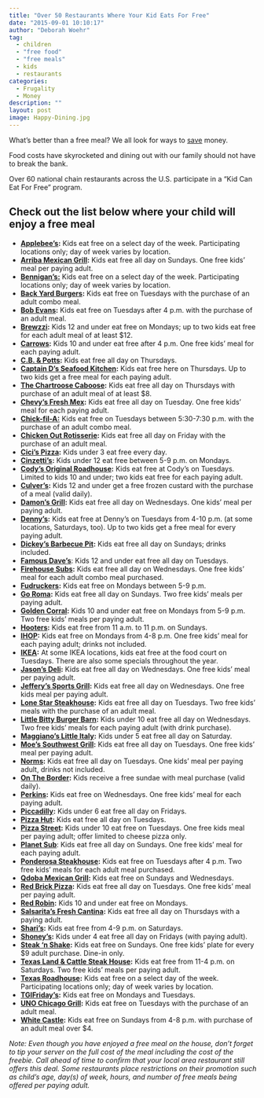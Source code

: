 ```yaml
---
title: "Over 50 Restaurants Where Your Kid Eats For Free"
date: "2015-09-01 10:10:17"
author: "Deborah Woehr"
tag:
  - children
  - "free food"
  - "free meals"
  - kids
  - restaurants
categories:
  - Frugality
  - Money
description: ""
layout: post
image: Happy-Dining.jpg
---
```


What’s better than a free meal? We all look for ways to [save](/4-ways-save-money-child-care) money.

Food costs have skyrocketed and dining out with our family should not have to break the bank.

Over 60 national chain restaurants across the U.S. participate in a “Kid Can Eat For Free” program.

## Check out the list below where your child will enjoy a free meal

- **[Applebee’s](https://www.bradsdeals.com/go/m/2640?tid=1021274):** Kids eat free on a select day of the week. Participating locations only; day of week varies by location.
- **[Arriba Mexican Grill](https://www.arribamexicangrill.com/):** Kids eat free all day on Sundays. One free kids’ meal per paying adult.
- **[Bennigan’s:](https://bennigans.com/)** Kids eat free on a select day of the week. Participating locations only; day of week varies by location.
- **[Back Yard Burgers](https://www.backyardburgers.com/):** Kids eat free on Tuesdays with the purchase of an adult combo meal.
- **[Bob Evans](https://www.bobevans.com/):** Kids eat free on Tuesdays after 4 p.m. with the purchase of an adult meal.
- **[Brewzzi](https://www.brewzzi.com/):** Kids 12 and under eat free on Mondays; up to two kids eat free for each adult meal of at least $12.
- **[Carrows](https://www.carrows.com/):** Kids 10 and under eat free after 4 p.m. One free kids’ meal for each paying adult.
- **[C.B. &amp; Potts](https://www.cbpotts.com/):** Kids eat free all day on Thursdays.
- **[Captain D’s Seafood Kitchen](https://www.bradsdeals.com/go/m/2754?tid=1021274):** Kids eat free here on Thursdays. Up to two kids get a free meal for each paying adult.
- **[The Chartroose Caboose](https://www.menuism.com/restaurant-locations/chartroose-caboose-110702):** Kids eat free all day on Thursdays with purchase of an adult meal of at least $8.
- **[Chevy’s Fresh Mex](https://www.bradsdeals.com/go/m/2645?tid=1021274):** Kids eat free all day on Tuesday. One free kids’ meal for each paying adult.
- [**Chick-fil-A:**](https://www.bradsdeals.com/go/m/2670?tid=1021274) Kids eat free on Tuesdays between 5:30-7:30 p.m. with the purchase of an adult combo meal.
- **[Chicken Out Rotisserie](https://www.chickenout.com/):** Kids eat free all day on Friday with the purchase of an adult meal.
- **[Cici’s Pizza](https://www.bradsdeals.com/go/m/2684?tid=1021274):** Kids under 3 eat free every day.
- **[Cinzetti’s](https://www.cinzzettis.com/):** Kids under 12 eat free between 5-9 p.m. on Mondays.
- **[Cody’s Original Roadhouse](https://codysamerican.com/specials/):** Kids eat free at Cody’s on Tuesdays. Limited to kids 10 and under; two kids eat free for each paying adult.
- **[Culver’s](https://www.culvers.com/):** Kids 12 and under get a free frozen custard with the purchase of a meal (valid daily).
- **[Damon’s Grill](https://www.damons.com/):** Kids eat free all day on Wednesdays. One kids’ meal per paying adult.
- **[Denny’s](https://www.bradsdeals.com/go/m/1470?tid=1021274):** Kids eat free at Denny’s on Tuesdays from 4-10 p.m. (at some locations, Saturdays, too). Up to two kids get a free meal for every paying adult.
- **[Dickey’s Barbecue Pit](https://www.dickeys.com/promotions):** Kids eat free all day on Sundays; drinks included.
- [**Famous Dave’s**](https://www.famousdaves.com/home): Kids 12 and under eat free all day on Tuesdays.
- **[Firehouse Subs](https://www.firehousesubs.com/):** Kids eat free all day on Wednesdays. One free kids’ meal for each adult combo meal purchased.
- **[Fudruckers](https://www.fuddruckers.com/):** Kids eat free on Mondays between 5-9 p.m.
- **[Go Roma](https://www.goroma.net/):** Kids eat free all day on Sundays. Two free kids’ meals per paying adult.
- **[Golden Corral](https://www.bradsdeals.com/go/m/2693?tid=1021274):** Kids 10 and under eat free on Mondays from 5-9 p.m. Two free kids’ meals per paying adult.
- **[Hooters](https://www.bradsdeals.com/go/m/2696?tid=1021274):** Kids eat free from 11 a.m. to 11 p.m. on Sundays.
- **[IHOP](https://www.bradsdeals.com/go/m/2676?tid=1021274):** Kids eat free on Mondays from 4-8 p.m. One free kids’ meal for each paying adult; drinks not included.
- **[IKEA](https://www.bradsdeals.com/go/m/1267?tid=1021274):** At some IKEA locations, kids eat free at the food court on Tuesdays. There are also some specials throughout the year.
- **[Jason’s Deli](https://www.jasonsdeli.com/):** Kids eat free all day on Wednesdays. One free kids’ meal per paying adult.
- **[Jeffery’s Sports Grill](https://www.jeffreyssportsbars.com/):** Kids eat free all day on Wednesdays. One free kids meal per paying adult.
- **[Lone Star Steakhouse](https://www.lonestarsteakhouse.com/):** Kids eat free all day on Tuesdays. Two free kids’ meals with the purchase of an adult meal.
- **[Little Bitty Burger Barn](https://littlebittyburgerbarn.com/):** Kids under 10 eat free all day on Wednesdays. Two free kids’ meals for each paying adult (with drink purchase).
- **[Maggiano’s Little Italy](https://www.bradsdeals.com/go/m/2730?tid=1021274):** Kids under 5 eat free all day on Saturday.
- **[Moe’s Southwest Grill](https://www.moes.com/):** Kids eat free all day on Tuesdays. One free kids’ meal per paying adult.
- **[Norms](https://www.normsrestaurants.com/kids.html):** Kids eat free all day on Tuesdays. One kids’ meal per paying adult, drinks not included.
- **[On The Border](https://www.bradsdeals.com/go/m/3098?tid=1021274):** Kids receive a free sundae with meal purchase (valid daily).
- **[Perkins](https://www.bradsdeals.com/go/m/4423?tid=1021274):** Kids eat free on Wednesdays. One free kids’ meal for each paying adult.
- **[Piccadilly](https://www.piccadilly.com/promotions):** Kids under 6 eat free all day on Fridays.
- **[Pizza Hut](https://www.bradsdeals.com/go/m/964?tid=1021274):** Kids eat free all day on Tuesdays.
- **[Pizza Street](https://www.pizzastreetinc.com/kidsnight.html):** Kids under 10 eat free on Tuesdays. One free kids meal per paying adult; offer limited to cheese pizza only.
- [**Planet Sub**](https://www.planetsub.com/): Kids eat free all day on Sundays. One free kids’ meal for each paying adult.
- **[Ponderosa Steakhouse](https://www.kidseatfreecard.com/restaurant/ponderosa-steakhouse):** Kids eat free on Tuesdays after 4 p.m. Two free kids’ meals for each adult meal purchased.
- **[Qdoba Mexican Grill](https://www.qdoba.com/):** Kids eat free on Sundays and Wednesdays.
- **[Red Brick Pizza](https://www.redbrickpizza.com/):** Kids eat free all day on Tuesdays. One free kids’ meal per paying adult.
- **[Red Robin](https://www.bradsdeals.com/go/m/2723?tid=1021274):** Kids 10 and under eat free on Mondays.
- **[Salsarita’s Fresh Cantina](https://salsaritas.com/):** Kids eat free all day on Thursdays with a paying adult.
- **[Shari’s](https://www.sharis.com/):** Kids eat free from 4-9 p.m. on Saturdays.
- **[Shoney’s](https://www.shoneys.com/):** Kids under 4 eat free all day on Fridays (with paying adult).
- **[Steak ‘n Shake](https://www.steaknshake.com/):** Kids eat free on Sundays. One free kids’ plate for every $9 adult purchase. Dine-in only.
- **[Texas Land &amp; Cattle Steak House](https://www.texaslandandcattle.com/):** Kids eat free from 11-4 p.m. on Saturdays. Two free kids’ meals per paying adult.
- **[Texas Roadhouse](https://www.bradsdeals.com/go/m/2710?tid=1021274):** Kids eat free on a select day of the week. Participating locations only; day of week varies by location.
- **[TGIFriday’s](https://www.bradsdeals.com/go/m/1319?tid=1021274):** Kids eat free on Mondays and Tuesdays.
- **[UNO Chicago Grill](https://www.unos.com/):** Kids eat free on Tuesdays with the purchase of an adult meal.
- **[White Castle](https://www.bradsdeals.com/go/m/1415?tid=1021274):** Kids eat free on Sundays from 4-8 p.m. with purchase of an adult meal over $4.

_Note: Even though you have enjoyed a free meal on the house, don’t forget to tip your server on the full cost of the meal including the cost of the freebie. Call ahead of time to confirm that your local area restaurant still offers this deal. Some restaurants place restrictions on their promotion such as child’s age, day(s) of week, hours, and number of free meals being offered per paying adult._
